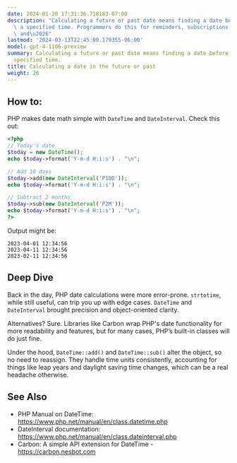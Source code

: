 ```yaml
---
date: 2024-01-20 17:31:36.718183-07:00
description: "Calculating a future or past date means finding a date before or after\
  \ a specified time. Programmers do this for reminders, subscriptions, scheduling,\
  \ and\u2026"
lastmod: '2024-03-13T22:45:00.179355-06:00'
model: gpt-4-1106-preview
summary: Calculating a future or past date means finding a date before or after a
  specified time.
title: Calculating a date in the future or past
weight: 26
---
```


## How to:
PHP makes date math simple with `DateTime` and `DateInterval`. Check this out:

```PHP
<?php
// Today's date
$today = new DateTime();
echo $today->format('Y-m-d H:i:s') . "\n";

// Add 10 days
$today->add(new DateInterval('P10D'));
echo $today->format('Y-m-d H:i:s') . "\n";

// Subtract 2 months
$today->sub(new DateInterval('P2M'));
echo $today->format('Y-m-d H:i:s') . "\n";
?>
```
Output might be:
```
2023-04-01 12:34:56
2023-04-11 12:34:56
2023-02-11 12:34:56
```

## Deep Dive
Back in the day, PHP date calculations were more error-prone. `strtotime`, while still useful, can trip you up with edge cases. `DateTime` and `DateInterval` brought precision and object-oriented clarity.

Alternatives? Sure. Libraries like Carbon wrap PHP's date functionality for more readability and features, but for many cases, PHP’s built-in classes will do just fine.

Under the hood, `DateTime::add()` and `DateTime::sub()` alter the object, so no need to reassign. They handle time units consistently, accounting for things like leap years and daylight saving time changes, which can be a real headache otherwise.

## See Also
- PHP Manual on DateTime: https://www.php.net/manual/en/class.datetime.php
- DateInterval documentation: https://www.php.net/manual/en/class.dateinterval.php
- Carbon: A simple API extension for DateTime - https://carbon.nesbot.com
